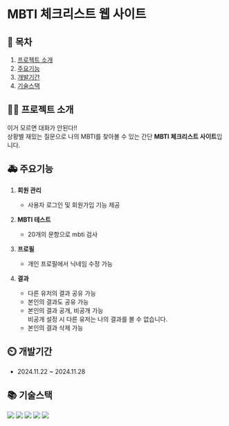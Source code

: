 # **MBTI 체크리스트 웹 사이트**

## 📖 목차

1. [프로젝트 소개](#프로젝트-소개)
2. [주요기능](#주요기능)
3. [개발기간](#개발기간)
4. [기술스택](#기술스택)


## 👨‍🏫 프로젝트 소개

이거 모르면 대화가 안된다!! </br> 
상황별 재밌는 질문으로 나의 MBTI를 찾아볼 수 있는 간단 <strong>MBTI 체크리스트 사이트</strong>입니다. 



## 🚑 주요기능

1. **회원 관리**

   - 사용자 로그인 및 회원가입 기능 제공


2. **MBTI 테스트**

   - 20개의 문항으로 mbti 검사
   
  

3. **프로필**
   - 개인 프로필에서 닉네임 수정 가능

4. **결과**
   - 다른 유저의 결과 공유 가능
   - 본인의 결과도 공유 가능
   - 본인의 결과 공개, 비공개 가능
</br> 비공개 설정 시 다른 유저는 나의 결과를 볼 수 없습니다.
   - 본인의 결과 삭제 가능


## ⏲️ 개발기간

- 2024.11.22 ~ 2024.11.28

## 📚️ 기술스택

<div>
  <img src="https://img.shields.io/badge/React-61DAFB?style=flat&logo=React&logoColor=white" />
	<img src="https://img.shields.io/badge/vercel-000000?style=flat&logo=vercel&logoColor=white" />
	<img src="https://img.shields.io/badge/GitHub-181717?style=flat&logo=GitHub&logoColor=white" />
	<img src="https://img.shields.io/badge/glitch-3333FF?style=flat&logo=glitch&logoColor=white" />
	<img src="https://img.shields.io/badge/tailwindcss-06B6D4?style=flat&logo=tailwindcss&logoColor=white" />
</div>


